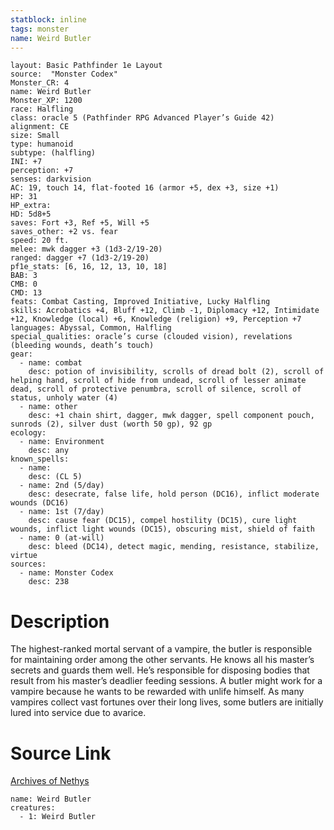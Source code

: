 ```yaml
---
statblock: inline
tags: monster
name: Weird Butler
---
```

```statblock
layout: Basic Pathfinder 1e Layout
source:  "Monster Codex"
Monster_CR: 4
name: Weird Butler
Monster_XP: 1200
race: Halfling
class: oracle 5 (Pathfinder RPG Advanced Player’s Guide 42)
alignment: CE
size: Small
type: humanoid
subtype: (halfling)
INI: +7
perception: +7
senses: darkvision
AC: 19, touch 14, flat-footed 16 (armor +5, dex +3, size +1)
HP: 31
HP_extra: 
HD: 5d8+5
saves: Fort +3, Ref +5, Will +5
saves_other: +2 vs. fear
speed: 20 ft.
melee: mwk dagger +3 (1d3-2/19-20)
ranged: dagger +7 (1d3-2/19-20)
pf1e_stats: [6, 16, 12, 13, 10, 18]
BAB: 3
CMB: 0
CMD: 13
feats: Combat Casting, Improved Initiative, Lucky Halfling
skills: Acrobatics +4, Bluff +12, Climb -1, Diplomacy +12, Intimidate +12, Knowledge (local) +6, Knowledge (religion) +9, Perception +7
languages: Abyssal, Common, Halfling
special_qualities: oracle’s curse (clouded vision), revelations (bleeding wounds, death’s touch)
gear:
  - name: combat
    desc: potion of invisibility, scrolls of dread bolt (2), scroll of helping hand, scroll of hide from undead, scroll of lesser animate dead, scroll of protective penumbra, scroll of silence, scroll of status, unholy water (4)
  - name: other
    desc: +1 chain shirt, dagger, mwk dagger, spell component pouch, sunrods (2), silver dust (worth 50 gp), 92 gp
ecology:
  - name: Environment
    desc: any
known_spells:
  - name:
    desc: (CL 5)
  - name: 2nd (5/day)
    desc: desecrate, false life, hold person (DC16), inflict moderate wounds (DC16)
  - name: 1st (7/day)
    desc: cause fear (DC15), compel hostility (DC15), cure light wounds, inflict light wounds (DC15), obscuring mist, shield of faith
  - name: 0 (at-will)
    desc: bleed (DC14), detect magic, mending, resistance, stabilize, virtue
sources:
  - name: Monster Codex
    desc: 238
```
# Description
The highest-ranked mortal servant of a vampire, the butler is responsible for maintaining order among the other servants. He knows all his master’s secrets and guards them well. He’s responsible for disposing bodies that result from his master’s deadlier feeding sessions. A butler might work for a vampire because he wants to be rewarded with unlife himself. As many vampires collect vast fortunes over their long lives, some butlers are initially lured into service due to avarice.
# Source Link
[Archives of Nethys](https://aonprd.com/MonsterDisplay.aspx?ItemName=Weird%20Butler)
```encounter-table
name: Weird Butler
creatures:
  - 1: Weird Butler
```

